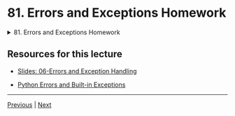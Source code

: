 # 81. Errors and Exceptions Homework

<details>
  <summary> 81. Errors and Exceptions Homework </summary>

-   [Notebook: 02-Errors and Exceptions Homework.ipynb](https://github.com/BloomTech-DS/Complete-Python-3-Bootcamp/blob/master/07-Errors%20and%20Exception%20Handling/02-Errors%20and%20Exceptions%20Homework.ipynb)

-   [Codebase: 02-Errors-and-Exceptions-Homework.py](../../../codebase/python-camp/07-Errors-and-Exception-Handling/02-Errors-and-Exceptions-Homework.py)

</details> 


## Resources for this lecture


-   [Slides: 06-Errors and Exception Handling](https://docs.google.com/presentation/d/1gIgRGNrE_WBhLxHUHgrEaNB4o4JiIW8Pxp1CVj2M7dQ/edit#slide=id.g2586a91ea0_0_95)


-   [Python Errors and Built-in Exceptions](https://docs.python.org/3/library/exceptions.html)

---

[Previous](./80_Errors-and-Exception-Handling.md) | [Next](./82_Errors-and-Exception-Homework-Solutions.md)